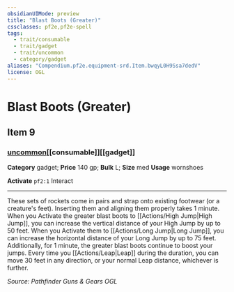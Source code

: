 ```yaml
---
obsidianUIMode: preview
title: "Blast Boots (Greater)"
cssclasses: pf2e,pf2e-spell
tags:
  - trait/consumable
  - trait/gadget
  - trait/uncommon
  - category/gadget
aliases: "Compendium.pf2e.equipment-srd.Item.bwqyL0H9Ssa7dedV"
license: OGL
---
```

# Blast Boots (Greater)
## Item 9
### [uncommon](uncommon "Uncommon Rarity Trait")[[consumable]][[gadget]]

**Category** gadget; 
**Price** 140 gp; 
**Bulk** L; **Size** med
**Usage** wornshoes

**Activate** `pf2:1` Interact

* * *

These sets of rockets come in pairs and strap onto existing footwear (or a creature's feet). Inserting them and aligning them properly takes 1 minute. When you Activate the greater blast boots to [[Actions/High Jump|High Jump]], you can increase the vertical distance of your High Jump by up to 50 feet. When you Activate them to [[Actions/Long Jump|Long Jump]], you can increase the horizontal distance of your Long Jump by up to 75 feet. Additionally, for 1 minute, the greater blast boots continue to boost your jumps. Every time you [[Actions/Leap|Leap]] during the duration, you can move 30 feet in any direction, or your normal Leap distance, whichever is further.

*Source: Pathfinder Guns & Gears*
*OGL*
